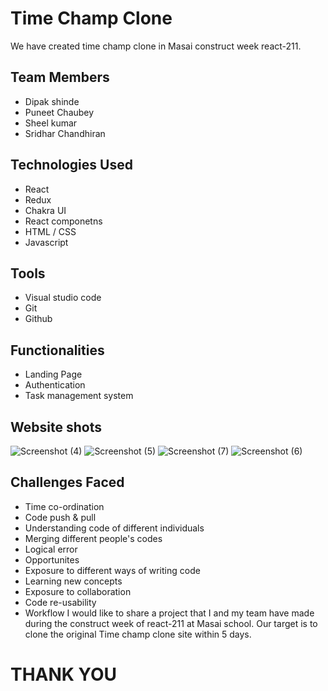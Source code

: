 # Time Champ Clone
We have created time champ clone in Masai construct week react-211.

## Team Members
- Dipak shinde
- Puneet Chaubey
- Sheel kumar
- Sridhar Chandhiran

## Technologies Used
- React
- Redux
- Chakra UI
- React componetns
- HTML / CSS
- Javascript

## Tools
- Visual studio code
- Git
- Github

## Functionalities
- Landing Page
- Authentication
- Task management system

## Website shots

![Screenshot (4)](https://user-images.githubusercontent.com/76823175/180633938-54250097-5536-4a0f-9f1a-9c42bc132121.png)
![Screenshot (5)](https://user-images.githubusercontent.com/76823175/180633948-f085b410-61f3-49e0-a447-84c6597139c5.png)
![Screenshot (7)](https://user-images.githubusercontent.com/76823175/180633963-b15f8a46-0155-4624-a09a-9882d341b435.png)
![Screenshot (6)](https://user-images.githubusercontent.com/76823175/180633969-5928dea2-ff31-46b1-90b4-a0e4183a15ea.png)
## Challenges Faced
- Time co-ordination
- Code push & pull
- Understanding code of different individuals
- Merging different people's codes
- Logical error
- Opportunites
- Exposure to different ways of writing code
- Learning new concepts
-  Exposure to collaboration
- Code re-usability
- Workflow
I would like to share a project that I and my team have made during the construct week of react-211 at Masai school. Our target is to clone the original Time champ clone site within 5 days.
# THANK YOU
